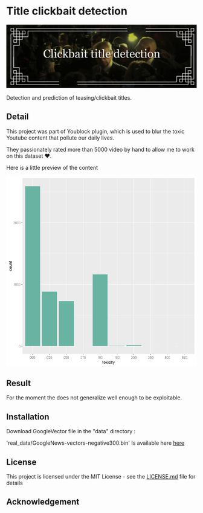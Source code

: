 # Title clickbait detection


![clickbait title detection](img/banner_github.jpg)

Detection and prediction of teasing/clickbait titles.

## Detail

This project was part of Youblock plugin, which is used to blur the toxic Youtube content that pollute our daily lives.

They passionately rated more than 5000 video by hand to allow me to work on this dataset ❤️.

Here is a little preview of the content

![toxicity clickbait](img/README-3157e7c6.png)

## Result

For the moment the does not generalize well enough to be exploitable.

## Installation

Download GoogleVector file in the "data" directory :

'real_data/GoogleNews-vectors-negative300.bin' Is available here [here](https://github.com/mmihaltz/word2vec-GoogleNews-vectors)

## License

This project is licensed under the MIT License - see the [LICENSE.md](LICENSE.md) file for details

## Acknowledgement
